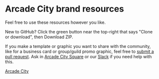 # Arcade City brand resources

Feel free to use these resources however you like.

New to GitHub? Click the green button near the top-right that says "Clone or download", then Download ZIP.

If you make a template or graphic you want to share with the community, like for a business card or group/guild promo graphic, feel free to [submit a pull request](https://help.github.com/articles/creating-a-pull-request/). Ask in [Arcade City Square](https://www.facebook.com/groups/ArcadeCitySquare/) or our [Slack](https://arcadecitybuilders.slack.com) if you need help with this.

[Arcade City](https://github.com/ArcadeCity/branding/blob/master/SocialBanner/FBcover.png)